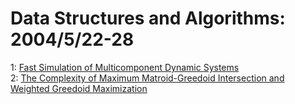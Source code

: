 # Data Structures and Algorithms: 2004/5/22-28  
1: [Fast Simulation of Multicomponent Dynamic Systems](https://doi.org/10.48550/arXiv.cs/0405077)  
2: [The Complexity of Maximum Matroid-Greedoid Intersection and Weighted  Greedoid Maximization](https://doi.org/10.48550/arXiv.cs/0405094)  